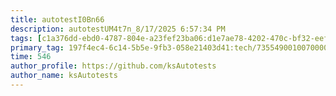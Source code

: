 ```yaml
---
title: autotestI0Bn66
description: autotestUM4t7n_8/17/2025 6:57:34 PM
tags: [c1a376dd-ebd0-4787-804e-a23fef23ba06:d1e7ae78-4202-470c-bf32-eef58f395288/9fa7ee94-dd61-4dcb-bd6f-d6fce4c53cf5]
primary_tag: 197f4ec4-6c14-5b5e-9fb3-058e21403d41:tech/73554900100700000996/67838200100800006287
time: 546
author_profile: https://github.com/ksAutotests
author_name: ksAutotests
---
```

